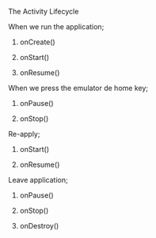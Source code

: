 The Activity Lifecycle

When we run the application;

1. onCreate()

2. onStart()

3. onResume()


When we press the emulator de home key;

1. onPause()

2. onStop()


Re-apply;

1. onStart()

2. onResume()


Leave application;

1. onPause()

2. onStop()

3. onDestroy()